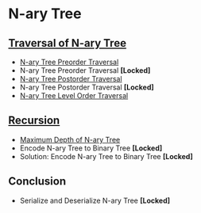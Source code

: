 # N-ary Tree

## [Traversal of N-ary Tree](https://leetcode.com/explore/learn/card/n-ary-tree/130/traversal/916/)

- [N-ary Tree Preorder Traversal](traversal/preorder.go)
- N-ary Tree Preorder Traversal **[Locked]**
- [N-ary Tree Postorder Traversal](traversal/postorder.go)
- N-ary Tree Postorder Traversal **[Locked]**
- [N-ary Tree Level Order Traversal]()

## [Recursion]()

- [Maximum Depth of N-ary Tree]()
- Encode N-ary Tree to Binary Tree **[Locked]**
- Solution: Encode N-ary Tree to Binary Tree **[Locked]**

## Conclusion

- Serialize and Deserialize N-ary Tree **[Locked]**
